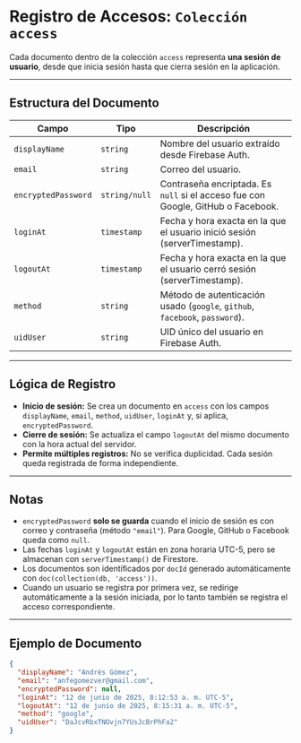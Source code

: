 # Registro de Accesos: `Colección access`

Cada documento dentro de la colección `access` representa **una sesión de usuario**, desde que inicia sesión hasta que cierra sesión en la aplicación.

---

## Estructura del Documento

| Campo               | Tipo         | Descripción                                                                 |
|--------------------|--------------|-----------------------------------------------------------------------------|
| `displayName`       | `string`     | Nombre del usuario extraído desde Firebase Auth.                           |
| `email`             | `string`     | Correo del usuario.                                                        |
| `encryptedPassword` | `string/null`| Contraseña encriptada. Es `null` si el acceso fue con Google, GitHub o Facebook. |
| `loginAt`           | `timestamp`  | Fecha y hora exacta en la que el usuario inició sesión (serverTimestamp).  |
| `logoutAt`          | `timestamp`  | Fecha y hora exacta en la que el usuario cerró sesión (serverTimestamp).   |
| `method`            | `string`     | Método de autenticación usado (`google`, `github`, `facebook`, `password`).|
| `uidUser`           | `string`     | UID único del usuario en Firebase Auth.                                    |

---

## Lógica de Registro

- **Inicio de sesión:** Se crea un documento en `access` con los campos `displayName`, `email`, `method`, `uidUser`, `loginAt` y, si aplica, `encryptedPassword`.
- **Cierre de sesión:** Se actualiza el campo `logoutAt` del mismo documento con la hora actual del servidor.
- **Permite múltiples registros:** No se verifica duplicidad. Cada sesión queda registrada de forma independiente.

---

## Notas

- `encryptedPassword` **solo se guarda** cuando el inicio de sesión es con correo y contraseña (método `"email"`). Para Google, GitHub o Facebook queda como `null`.
- Las fechas `loginAt` y `logoutAt` están en zona horaria UTC-5, pero se almacenan con `serverTimestamp()` de Firestore.
- Los documentos son identificados por `docId` generado automáticamente con `doc(collection(db, 'access'))`.
- Cuando un usuario se registra por primera vez, se redirige automáticamente a la sesión iniciada, por lo tanto también se registra el acceso correspondiente.

---

## Ejemplo de Documento

```json
{
  "displayName": "Andrés Gómez",
  "email": "anfegomezver@gmail.com",
  "encryptedPassword": null,
  "loginAt": "12 de junio de 2025, 8:12:53 a. m. UTC-5",
  "logoutAt": "12 de junio de 2025, 8:15:31 a. m. UTC-5",
  "method": "google",
  "uidUser": "DaJcvRbxTNOvjn7YUsJcBrPhFa2"
}
